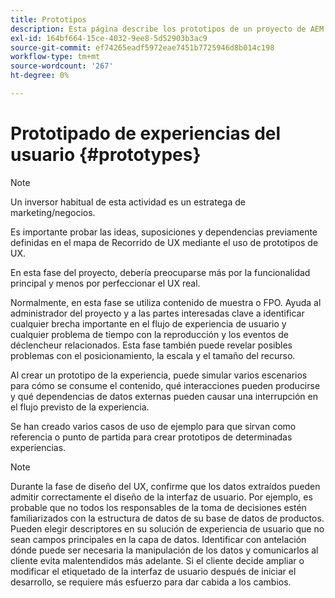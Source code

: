 ```yaml
---
title: Prototipos
description: Esta página describe los prototipos de un proyecto de AEM Screens
exl-id: 164bf664-15ce-4032-9ee8-5d52903b3ac9
source-git-commit: ef74265eadf5972eae7451b7725946d8b014c198
workflow-type: tm+mt
source-wordcount: '267'
ht-degree: 0%

---
```


# Prototipado de experiencias del usuario {#prototypes}

>[!NOTE]
>
>Un inversor habitual de esta actividad es un estratega de marketing/negocios.

Es importante probar las ideas, suposiciones y dependencias previamente definidas en el mapa de Recorrido de UX mediante el uso de prototipos de UX.

En esta fase del proyecto, debería preocuparse más por la funcionalidad principal y menos por perfeccionar el UX real.

Normalmente, en esta fase se utiliza contenido de muestra o FPO. Ayuda al administrador del proyecto y a las partes interesadas clave a identificar cualquier brecha importante en el flujo de experiencia de usuario y cualquier problema de tiempo con la reproducción y los eventos de déclencheur relacionados.
Esta fase también puede revelar posibles problemas con el posicionamiento, la escala y el tamaño del recurso.

Al crear un prototipo de la experiencia, puede simular varios escenarios para cómo se consume el contenido, qué interacciones pueden producirse y qué dependencias de datos externas pueden causar una interrupción en el flujo previsto de la experiencia.

Se han creado varios casos de uso de ejemplo para que sirvan como referencia o punto de partida para crear prototipos de determinadas experiencias.


>[!NOTE]
> Durante la fase de diseño del UX, confirme que los datos extraídos pueden admitir correctamente el diseño de la interfaz de usuario.
> Por ejemplo, es probable que no todos los responsables de la toma de decisiones estén familiarizados con la estructura de datos de su base de datos de productos. Pueden elegir descriptores en su solución de experiencia de usuario que no sean campos principales en la capa de datos. Identificar con antelación dónde puede ser necesaria la manipulación de los datos y comunicarlos al cliente evita malentendidos más adelante. Si el cliente decide ampliar o modificar el etiquetado de la interfaz de usuario después de iniciar el desarrollo, se requiere más esfuerzo para dar cabida a los cambios.
